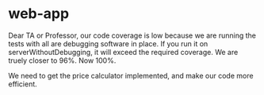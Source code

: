 # web-app

Dear TA or Professor, our code coverage is low because we are running the tests with all are debugging software in place.
If you run it on serverWithoutDebugging, it will exceed the required coverage. We are truely closer to 96%. Now 100%.

We need to get the price calculator implemented, and make our code more efficient. 